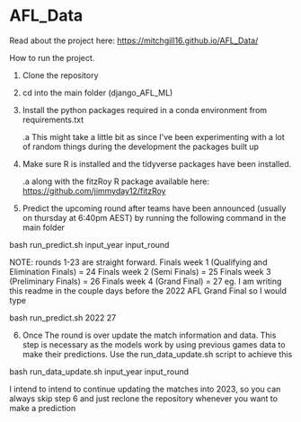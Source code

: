 # AFL_Data

Read about the project here: https://mitchgill16.github.io/AFL_Data/

How to run the project.

1. Clone the repository
2. cd into the main folder (django_AFL_ML)
3. Install the python packages required in a conda environment from requirements.txt

      .a This might take a little bit as since I've been experimenting with a lot of random things during the development the packages built up
4. Make sure R is installed and the tidyverse packages have been installed.

      .a along with the fitzRoy R package available here: https://github.com/jimmyday12/fitzRoy
  
5. Predict the upcoming round after teams have been announced (usually on thursday at 6:40pm AEST) by running the following command in the main folder
  
  bash run_predict.sh input_year input_round 
  
  NOTE: rounds 1-23 are straight forward.
  Finals week 1 (Qualifying and Elimination Finals) = 24
  Finals week 2 (Semi Finals) = 25
  Finals week 3 (Preliminary Finals) = 26
  Finals week 4 (Grand Final) = 27
  eg. I am writing this readme in the couple days before the 2022 AFL Grand Final so I would type
  
  bash run_predict.sh 2022 27
    
6. Once The round is over update the match information and data. This step is necessary as the models work by using previous games data to make their predictions. Use the run_data_update.sh script to achieve this
 
 bash run_data_update.sh input_year input_round
  
I intend to intend to continue updating the matches into 2023, so you can always skip step 6 and just reclone the repository whenever you want to make
a prediction 

